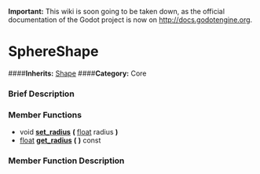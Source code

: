 **Important:** This wiki is soon going to be taken down, as the official documentation of the Godot project is now on http://docs.godotengine.org.

#  SphereShape  
####**Inherits:** [Shape](class_shape)
####**Category:** Core

###  Brief Description  


###  Member Functions 
  * void  **[set&#95;radius](#set_radius)**  **(** [float](class_float) radius  **)**
  * [float](class_float)  **[get&#95;radius](#get_radius)**  **(** **)** const

###  Member Function Description  
